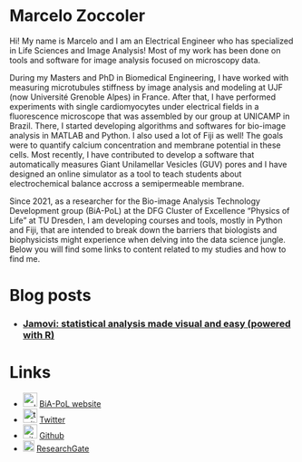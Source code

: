 # Marcelo Zoccoler

Hi! My name is Marcelo and I am an Electrical Engineer who has specialized in Life Sciences and Image Analysis!
Most of my work has been done on tools and software for image analysis focused on microscopy data.

During my Masters and PhD in Biomedical Engineering, I have worked with measuring microtubules stiffness by image analysis and modeling at UJF (now Université Grenoble Alpes) in France. After that, I have performed experiments with single cardiomyocytes under electrical fields in a fluorescence microscope that was assembled by our group at UNICAMP in Brazil. There, I started developing algorithms and softwares for bio-image analysis in MATLAB and Python. I also used a lot of Fiji as well! The goals were to quantify calcium concentration and membrane potential in these cells. Most recently, I have contributed to develop a software that automatically measures Giant Unilamellar Vesicles (GUV) pores and I have designed an online simulator as a tool to teach students about electrochemical balance accross a semipermeable membrane.

Since 2021, as a researcher for the Bio-image Analysis Technology Development group (BiA-PoL) at the DFG Cluster of Excellence “Physics of Life” at TU Dresden, I am developing courses and tools, mostly in Python and Fiji, that are intended to break down the barriers that biologists and biophysicists might experience when delving into the data science jungle. Below you will find some links to content related to my studies and how to find me.

# Blog posts

  * ### [Jamovi: statistical analysis made visual and easy (powered with R)](jamovi/jamovi.md)

# Links
  * <img src="https://pbs.twimg.com/media/DoG8b8CX0AANQo8.jpg" alt="pol" width="25"/> [BiA-PoL website](https://physics-of-life.tu-dresden.de/en/research/core-groups/bio-image-analysis)
  * <img src="https://upload.wikimedia.org/wikipedia/de/thumb/9/9f/Twitter_bird_logo_2012.svg/1200px-Twitter_bird_logo_2012.svg.png" alt="twitter" width="25"/> [Twitter](https://twitter.com/zoccolermarcelo)
  * <img src="https://pbs.twimg.com/profile_images/1414990564408262661/r6YemvF9_400x400.jpg" alt="github" width="25"/> [Github](https://github.com/zoccoler)
  * <img src="https://pbs.twimg.com/profile_images/1186252947417636866/SsIMiCEU_400x400.jpg" alt="rg" width="20"/>  [ResearchGate](https://www.researchgate.net/profile/Marcelo-Zoccoler)
